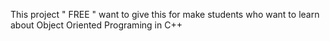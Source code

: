 This project " FREE " want to give this for make students who want to learn about Object Oriented Programing in C++
